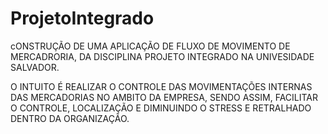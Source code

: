 # ProjetoIntegrado

cONSTRUÇÃO DE UMA APLICAÇÃO DE FLUXO DE MOVIMENTO DE MERCADRORIA,
DA DISCIPLINA PROJETO INTEGRADO NA UNIVESIDADE SALVADOR.

O INTUITO É REALIZAR O CONTROLE DAS MOVIMENTAÇÕES INTERNAS DAS MERCADORIAS NO AMBITO DA EMPRESA,
SENDO ASSIM, FACILITAR O CONTROLE, LOCALIZAÇÃO E DIMINUINDO O STRESS E RETRALHADO DENTRO DA ORGANIZAÇÃO.